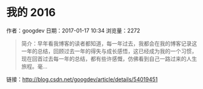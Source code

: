 #  我的 2016
作者：googdev
日期：2017-01-17 10:34
浏览量：2272
> 简介：早年看我博客的读者都知道，每一年过去，我都会在我的博客记录这一年的总结，回顾过去一年的得失与成长感悟，这已经成为我的一个习惯，现在回首过去每一年的总结，都有些许感慨，仿佛看到自己一路过来的人生旅程。毫...

 链接：http://blog.csdn.net/googdev/article/details/54019451

